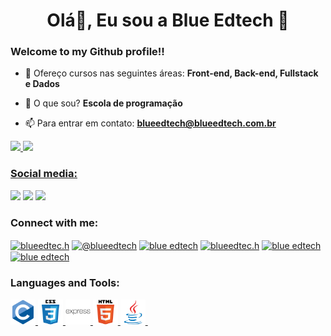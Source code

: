 <h1 align="center">Olá👋, Eu sou a Blue Edtech 💙️</h1>

### Welcome to my Github profile!! 

- 🌱 Ofereço cursos nas seguintes áreas: **Front-end, Back-end, Fullstack e Dados**

- 💬 O que sou? **Escola de programação**

- 📫 Para entrar em contato: **blueedtech@blueedtech.com.br**

<div>
  <a href="https://github.com/guiribeiroblue">
  <img height="180em" src="https://github-readme-stats.vercel.app/api/top-langs/?username=wheslleyrimar&layout=compact&langs_count=7&theme=dracula"/>
  <img height="180em" src="https://github-readme-stats.vercel.app/api?username=guiribeiroblue&show_icons=true&theme=dracula&include_all_commits=true&count_private=true"/>
</div>
  
### Social media:
  
  <div>
  <a href="https://www.youtube.com/channel/UCiYPUkMOFS89gxJY4pBe4pw" target="_blank"><img src="https://img.shields.io/badge/YouTube-FF0000?style=for-the-badge&logo=youtube&logoColor=white" target="_blank"></a>
  <a href="https://instagram.com/blue_edtech_br" target="_blank"><img src="https://img.shields.io/badge/-Instagram-%23E4405F?style=for-the-badge&logo=instagram&logoColor=white" target="_blank"></a>
  <a href="https://www.linkedin.com/school/blue-edtech/mycompany/" target="_blank"><img src="https://img.shields.io/badge/-LinkedIn-%230077B5?style=for-the-badge&logo=linkedin&logoColor=white" target="_blank"></a>   

<h3 align="left">Connect with me:</h3>
<p align="left">
<a href="https://dev.to/blueedtec.h" target="blank"><img align="center" src="https://raw.githubusercontent.com/rahuldkjain/github-profile-readme-generator/master/src/images/icons/Social/devto.svg" alt="blueedtec.h" height="30" width="40" /></a>
<a href="https://twitter.com/@blueedtech" target="blank"><img align="center" src="https://raw.githubusercontent.com/rahuldkjain/github-profile-readme-generator/master/src/images/icons/Social/twitter.svg" alt="@blueedtech" height="30" width="40" /></a>
<a href="https://linkedin.com/in/blue edtech" target="blank"><img align="center" src="https://raw.githubusercontent.com/rahuldkjain/github-profile-readme-generator/master/src/images/icons/Social/linked-in-alt.svg" alt="blue edtech" height="30" width="40" /></a>
<a href="https://codesandbox.com/blueedtec.h" target="blank"><img align="center" src="https://raw.githubusercontent.com/rahuldkjain/github-profile-readme-generator/master/src/images/icons/Social/codesandbox.svg" alt="blueedtec.h" height="30" width="40" /></a>
<a href="https://fb.com/blue edtech" target="blank"><img align="center" src="https://raw.githubusercontent.com/rahuldkjain/github-profile-readme-generator/master/src/images/icons/Social/facebook.svg" alt="blue edtech" height="30" width="40" /></a>
<a href="https://www.youtube.com/c/blue edtech" target="blank"><img align="center" src="https://raw.githubusercontent.com/rahuldkjain/github-profile-readme-generator/master/src/images/icons/Social/youtube.svg" alt="blue edtech" height="30" width="40" /></a>
</p>

<h3 align="left">Languages and Tools:</h3>
<p align="left"> <a href="https://www.cprogramming.com/" target="_blank" rel="noreferrer"> <img src="https://raw.githubusercontent.com/devicons/devicon/master/icons/c/c-original.svg" alt="c" width="40" height="40"/> </a> <a href="https://www.w3schools.com/css/" target="_blank" rel="noreferrer"> <img src="https://raw.githubusercontent.com/devicons/devicon/master/icons/css3/css3-original-wordmark.svg" alt="css3" width="40" height="40"/> </a> <a href="https://expressjs.com" target="_blank" rel="noreferrer"> <img src="https://raw.githubusercontent.com/devicons/devicon/master/icons/express/express-original-wordmark.svg" alt="express" width="40" height="40"/> </a> <a href="https://www.w3.org/html/" target="_blank" rel="noreferrer"> <img src="https://raw.githubusercontent.com/devicons/devicon/master/icons/html5/html5-original-wordmark.svg" alt="html5" width="40" height="40"/> </a> <a href="https://www.java.com" target="_blank" rel="noreferrer"> <img src="https://raw.githubusercontent.com/devicons/devicon/master/icons/java/java-original.svg" alt="java" width="40" height="40"/> </a> <a href="https://developer.mozilla.org/en-US/docs/Web/JavaScript" target="_blank" rel="noreferrer"> <img 
